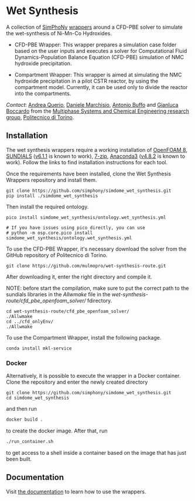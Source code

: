 # Wet Synthesis

<!---introduction-start-c0e9f6f2-->

A collection of [SimPhoNy](https://github.com/simphony/simphony-osp)
[wrappers](https://simphony.readthedocs.io/en/v3.9.0/overview.html#fetch-data-from-a-database-run-a-simulation-and-immediately-store-the-results)
around a CFD-PBE solver to simulate the wet-synthesis of Ni-Mn-Co Hydroxides.

- CFD-PBE Wrapper: This wrapper prepares a simulation case folder based on the
  user inputs and executes a solver for Computational Fluid Dynamics-Population
  Balance Equation (CFD-PBE) simulation of NMC hydroxide precipitation. 

- Compartment Wrapper: This wrapper is aimed at simulating the NMC hydroxide 
  precipitation in a pilot CSTR reactor, by using the compartment model. 
  Currently, it can be used only to divide the reactor into the compartments.

*Contact*: [Andrea Querio](mailto:andrea.querio@polito.it), 
[Daniele Marchisio](mailto:daniele.marchisio@polito.it), 
[Antonio Buffo](mailto:antonio.buffo@polito.it) and 
[Gianluca Boccardo](mailto:gianluca.boccardo@polito.it) from the 
[Multiphase Systems and Chemical Engineering research group](https://www.disat.polito.it/research/research_groups/musychen), 
[Politecnico di Torino](https://www.polito.it/).

<!---introduction-end-c0e9f6f2-->

## Installation

<!---installation-start-880c326a-->

The wet synthesis wrappers require a working installation of 
[OpenFOAM 8](https://openfoam.org/version/8/), 
[SUNDIALS](https://github.com/LLNL/sundials) 
([v6.1.1](https://github.com/LLNL/sundials/releases/tag/v6.1.1) is known to 
work),
[7-zip](https://www.7-zip.org/),
[Anaconda3](https://www.anaconda.com/)
([v4.8.2](https://repo.anaconda.com/archive/) is known to work). Follow the links to find 
installation instructions for each tool.

Once the requirements have been installed, clone the Wet Synthesis Wrappers 
repository and install them.

```shell
git clone https://github.com/simphony/simdome_wet_synthesis.git
pip install ./simdome_wet_synthesis
```

Then install the required ontology.

```shell
pico install simdome_wet_synthesis/ontology.wet_synthesis.yml

# If you have issues using pico directly, you can use
# python -m osp.core.pico install simdome_wet_synthesis/ontology.wet_synthesis.yml
```

To use the CFD-PBE Wrapper, it's necessary download the solver from the GitHub repository of Politecnico di Torino.

```shell
git clone https://github.com/mulmopro/wet-synthesis-route.git
```

After downloading it, enter the right directory and compile it.

NOTE: before start the compilation, make sure to put the correct path to the sundials libraries
in the *Allwmake* file in the *wet-synthesis-route/cfd_pbe_openfoam_solver/* fdirectory.

```shell
cd wet-synthesis-route/cfd_pbe_openfoam_solver/
./Allwmake
cd ../cfd_onlyEnv/
./Allwmake
```

To use the Compartment Wrapper, install the following package.

```shell
conda install mkl-service
```

<!---installation-end-880c326a-->

<!---installation-start-f7fde43d-->

### Docker 

Alternatively, it is possible to execute the wrapper in a Docker container.
Clone the repository and enter the newly created directory

```shell
git clone https://github.com/simphony/simdome_wet_synthesis.git
cd simdome_wet_synthesis
```

and then run

```sh
docker build .
```

to create the docker image. After that, run

```sh
./run_container.sh
```

to get access to a shell inside a container based on the image that has just
been built.

<!---installation-end-f7fde43d-->

## Documentation

Visit [the documentation](https://simdomewetsynthesis.readthedocs.io)
to learn how to use the wrappers.